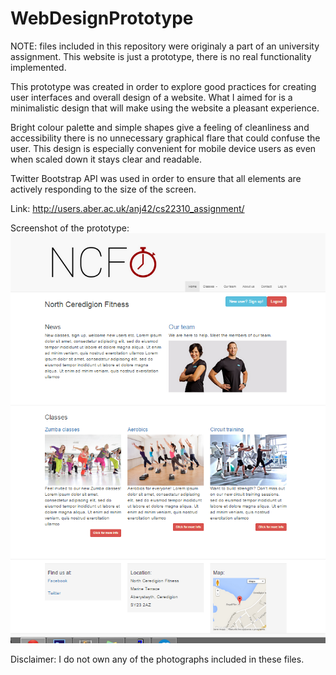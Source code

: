 # WebDesignPrototype


NOTE: files included in this repository were originaly a part of an university assignment. 
This website is just a prototype, there is no real functionality implemented. 


This prototype was created in order to explore good practices for creating user interfaces and overall design of a website. 
What I aimed for is a minimalistic design that will make using the website a pleasant experience. 

Bright colour palette and simple shapes give a feeling of cleanliness and accessibility there is no unnecessary graphical flare
that could confuse the user. This design is especially convenient for mobile device users as even when scaled down it stays 
clear and readable. 

Twitter Bootstrap API was used in order to ensure that all elements are actively responding to the size of the screen. 


Link: http://users.aber.ac.uk/anj42/cs22310_assignment/

Screenshot of the prototype:
![digital_preview](https://raw.githubusercontent.com/anj42/WebDesignPrototype/master/b1b5d10e52a53b32de8d64a781fdd991.png)



Disclaimer: I do not own any of the photographs included in these files. 
